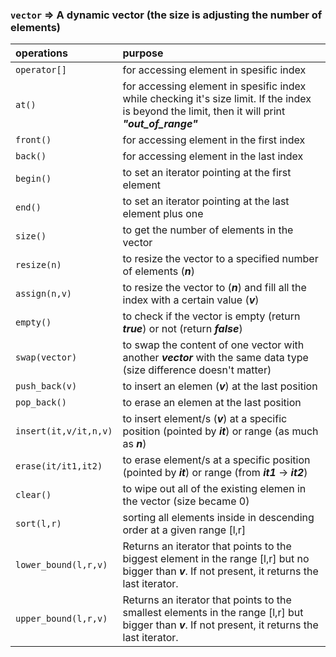 ### `vector` &rArr; A **dynamic** vector (the size is adjusting the number of elements)  

| operations | purpose |
|:---|:---|
|`operator[]`| for accessing element in spesific index  
`at()`| for accessing element in spesific index while checking it's size limit. If the index is beyond the limit, then it will print ***"out_of_range"***
`front()`| for accessing element in the first index
`back()` | for accessing element in the last index
`begin()` | to set an iterator pointing at the first element
`end()` | to set an iterator pointing at the last element plus one
`size()` | to get the number of elements in the vector
`resize(n)` | to resize the vector to a specified number of elements (***n***)
`assign(n,v)` | to resize the vector to (***n***) and fill all the index with a certain value (***v***)
`empty()` | to check if the vector is empty (return ***true***) or not (return ***false***)
`swap(vector)` | to swap the content of one vector with another ***vector*** with the same data type (size difference doesn't matter)
`push_back(v)` | to insert an elemen (***v***) at the last position
`pop_back()` | to erase an elemen at the last position
`insert(it,v/it,n,v)` | to insert element/s (***v***) at a specific position (pointed by ***it***) or range (as much as ***n***)
`erase(it/it1,it2)` | to erase element/s at a specific position (pointed by ***it***) or range (from ***it1*** &rarr; ***it2***)
`clear()` | to wipe out all of the existing elemen in the vector (size became 0)
`sort(l,r)` | sorting all elements inside in descending order at a given range [l,r]
`lower_bound(l,r,v)` | Returns an iterator that points to the biggest element in the range [l,r] but no bigger than ***v***. If not present, it returns the last iterator.
`upper_bound(l,r,v)` | Returns an iterator that points to the smallest elements in the range [l,r] but bigger than ***v***. If not present, it returns the last iterator.
